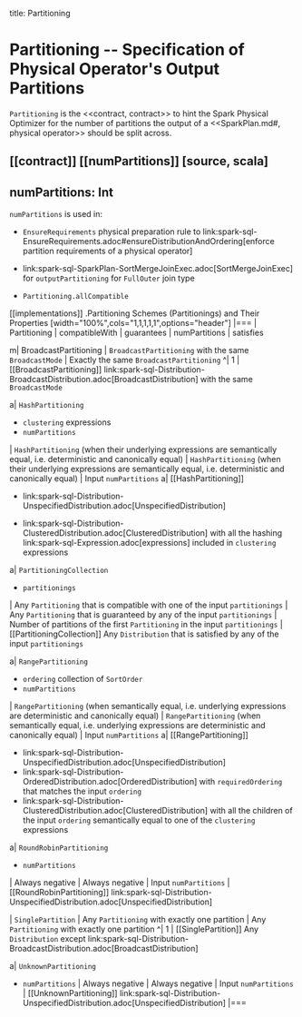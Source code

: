 title: Partitioning

# Partitioning -- Specification of Physical Operator's Output Partitions

`Partitioning` is the <<contract, contract>> to hint the Spark Physical Optimizer for the number of partitions the output of a <<SparkPlan.md#, physical operator>> should be split across.

[[contract]]
[[numPartitions]]
[source, scala]
----
numPartitions: Int
----

`numPartitions` is used in:

* `EnsureRequirements` physical preparation rule to link:spark-sql-EnsureRequirements.adoc#ensureDistributionAndOrdering[enforce partition requirements of a physical operator]

* link:spark-sql-SparkPlan-SortMergeJoinExec.adoc[SortMergeJoinExec] for `outputPartitioning` for `FullOuter` join type
* `Partitioning.allCompatible`

[[implementations]]
.Partitioning Schemes (Partitionings) and Their Properties
[width="100%",cols="1,1,1,1,1",options="header"]
|===
| Partitioning
| compatibleWith
| guarantees
| numPartitions
| satisfies

m| BroadcastPartitioning
| `BroadcastPartitioning` with the same `BroadcastMode`
| Exactly the same `BroadcastPartitioning`
^| 1
| [[BroadcastPartitioning]] link:spark-sql-Distribution-BroadcastDistribution.adoc[BroadcastDistribution] with the same `BroadcastMode`

a| `HashPartitioning`

* `clustering` expressions
* `numPartitions`

| `HashPartitioning` (when their underlying expressions are semantically equal, i.e. deterministic and canonically equal)
| `HashPartitioning` (when their underlying expressions are semantically equal, i.e. deterministic and canonically equal)
| Input `numPartitions`
a| [[HashPartitioning]]

* link:spark-sql-Distribution-UnspecifiedDistribution.adoc[UnspecifiedDistribution]

* link:spark-sql-Distribution-ClusteredDistribution.adoc[ClusteredDistribution] with all the hashing link:spark-sql-Expression.adoc[expressions] included in `clustering` expressions

a| `PartitioningCollection`

* `partitionings`

| Any `Partitioning` that is compatible with one of the input `partitionings`
| Any `Partitioning` that is guaranteed by any of the input `partitionings`
| Number of partitions of the first `Partitioning` in the input `partitionings`
| [[PartitioningCollection]] Any `Distribution` that is satisfied by any of the input `partitionings`

a| `RangePartitioning`

* `ordering` collection of `SortOrder`
* `numPartitions`

| `RangePartitioning` (when semantically equal, i.e. underlying expressions are deterministic and canonically equal)
| `RangePartitioning` (when semantically equal, i.e. underlying expressions are deterministic and canonically equal)
| Input `numPartitions`
a| [[RangePartitioning]]

* link:spark-sql-Distribution-UnspecifiedDistribution.adoc[UnspecifiedDistribution]
* link:spark-sql-Distribution-OrderedDistribution.adoc[OrderedDistribution] with `requiredOrdering` that matches the input `ordering`
* link:spark-sql-Distribution-ClusteredDistribution.adoc[ClusteredDistribution] with all the children of the input `ordering` semantically equal to one of the `clustering` expressions

a| `RoundRobinPartitioning`

* `numPartitions`

| Always negative
| Always negative
| Input `numPartitions`
| [[RoundRobinPartitioning]] link:spark-sql-Distribution-UnspecifiedDistribution.adoc[UnspecifiedDistribution]

| `SinglePartition`
| Any `Partitioning` with exactly one partition
| Any `Partitioning` with exactly one partition
^| 1
| [[SinglePartition]] Any `Distribution` except link:spark-sql-Distribution-BroadcastDistribution.adoc[BroadcastDistribution]

a| `UnknownPartitioning`

* `numPartitions`
| Always negative
| Always negative
| Input `numPartitions`
| [[UnknownPartitioning]] link:spark-sql-Distribution-UnspecifiedDistribution.adoc[UnspecifiedDistribution]
|===
